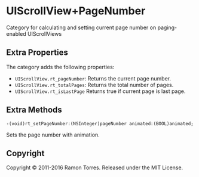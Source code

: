 UIScrollView+PageNumber
=======================

Category for calculating and setting current page number on paging-enabled UIScrollViews

## Extra Properties

The category adds the following properties:

* `UIScrollView.rt_pageNumber`: Returns the current page number.
* `UIScrollView.rt_totalPages`: Returns the total number of pages.
* `UIScrollView.rt_isLastPage` Returns true if current page is last page.

## Extra Methods

`-(void)rt_setPageNumber:(NSInteger)pageNumber animated:(BOOL)animated;`

Sets the page number with animation.

## Copyright

Copyright © 2011-2016 Ramon Torres. Released under the MIT License.
